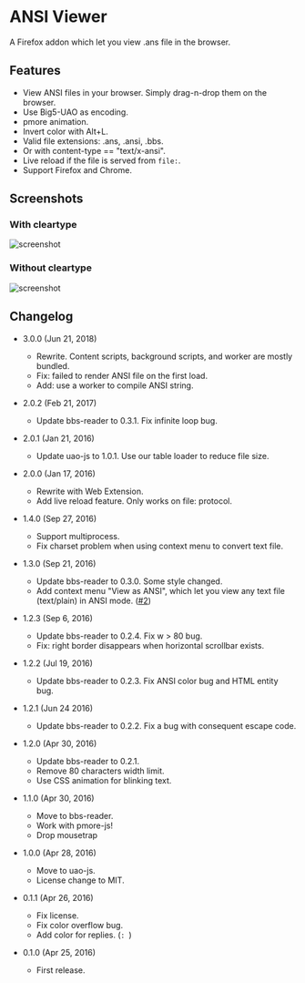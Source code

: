 ANSI Viewer
===========

A Firefox addon which let you view .ans file in the browser.

Features
--------

* View ANSI files in your browser. Simply drag-n-drop them on the browser.
* Use Big5-UAO as encoding.
* pmore animation.
* Invert color with Alt+L.
* Valid file extensions: .ans, .ansi, .bbs.
* Or with content-type == "text/x-ansi".
* Live reload if the file is served from `file:`.
* Support Firefox and Chrome.

Screenshots
-----------

### With cleartype

![screenshot](http://i.imgur.com/FS5ch99.png)

### Without cleartype

![screenshot](http://i.imgur.com/s1uUlLH.png)

Changelog
---------

* 3.0.0 (Jun 21, 2018)

  - Rewrite. Content scripts, background scripts, and worker are mostly bundled.
  - Fix: failed to render ANSI file on the first load.
  - Add: use a worker to compile ANSI string.

* 2.0.2 (Feb 21, 2017)

	- Update bbs-reader to 0.3.1. Fix infinite loop bug.

* 2.0.1 (Jan 21, 2016)

	- Update uao-js to 1.0.1. Use our table loader to reduce file size.

* 2.0.0 (Jan 17, 2016)

	- Rewrite with Web Extension.
	- Add live reload feature. Only works on file: protocol.

* 1.4.0 (Sep 27, 2016)

	- Support multiprocess.
	- Fix charset problem when using context menu to convert text file.

* 1.3.0 (Sep 21, 2016)

	- Update bbs-reader to 0.3.0. Some style changed.
	- Add context menu "View as ANSI", which let you view any text file (text/plain) in ANSI mode. ([#2](https://github.com/eight04/ansi-viewer/issues/2))

* 1.2.3 (Sep 6, 2016)

	- Update bbs-reader to 0.2.4. Fix w > 80 bug.
	- Fix: right border disappears when horizontal scrollbar exists.

* 1.2.2 (Jul 19, 2016)

	- Update bbs-reader to 0.2.3. Fix ANSI color bug and HTML entity bug.

* 1.2.1 (Jun 24 2016)

	- Update bbs-reader to 0.2.2. Fix a bug with consequent escape code.

* 1.2.0 (Apr 30, 2016)

	- Update bbs-reader to 0.2.1.
	- Remove 80 characters width limit.
	- Use CSS animation for blinking text.

* 1.1.0 (Apr 30, 2016)

	- Move to bbs-reader.
	- Work with pmore-js!
	- Drop mousetrap

* 1.0.0 (Apr 28, 2016)

	- Move to uao-js.
	- License change to MIT.

* 0.1.1 (Apr 26, 2016)
    
    - Fix license.
    - Fix color overflow bug.
    - Add color for replies. (`: `)
    
* 0.1.0 (Apr 25, 2016)

    - First release.
